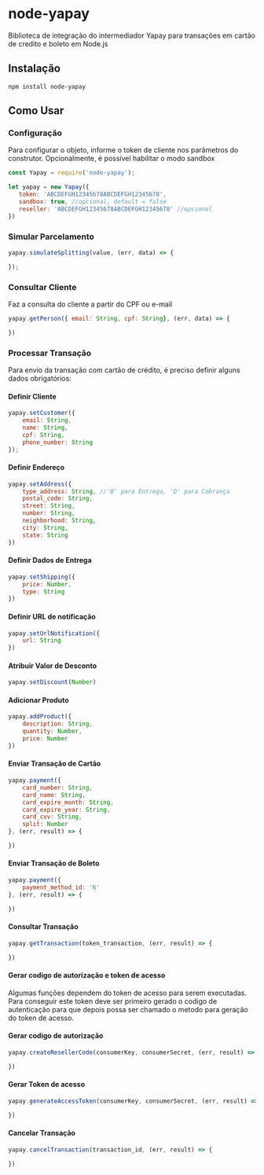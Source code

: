 # node-yapay
Biblioteca de integração do intermediador Yapay para transações em cartão de credito e boleto em Node.js 

## Instalação
`npm install node-yapay`

## Como Usar

### Configuração
Para configurar o objeto, informe o token de cliente nos parâmetros do construtor. Opcionalmente, é possível habilitar o modo sandbox

```javascript
const Yapay = require('node-yapay');

let yapay = new Yapay({
   token: 'ABCDEFGH12345678ABCDEFGH12345678',
   sandbox: true, //opcional, default = false
   reseller: 'ABCDEFGH12345678ABCDEFGH12345678' //opcional
})
```

### Simular Parcelamento
```javascript
yapay.simulateSplitting(value, (err, data) => {

});
```

### Consultar Cliente
Faz a consulta do cliente a partir do CPF ou e-mail
```javascript
yapay.getPerson({ email: String, cpf: String}, (err, data) => {

})
```

### Processar Transação
Para envio da transação com cartão de crédito, é preciso definir alguns dados obrigatórios:

#### Definir Cliente
```javascript
yapay.setCustomer({
    email: String,
    name: String,
    cpf: String,
    phone_number: String
});
```

#### Definir Endereço
```javascript
yapay.setAddress({
    type_address: String, //'B' para Entrega, 'D' para Cobrança
    postal_code: String,
    street: String,
    number: String,
    neighborhood: String,
    city: String,
    state: String
})
```

#### Definir Dados de Entrega
```javascript
yapay.setShipping({
    price: Number,
    type: String
})
```

#### Definir URL de notificação
```javascript
yapay.setUrlNotification({
    url: String
})
```

#### Atribuir Valor de Desconto
```javascript
yapay.setDiscount(Number)
```

#### Adicionar Produto
```javascript
yapay.addProduct({
    description: String,
    quantity: Number,
    price: Number
})
```

#### Enviar Transação de Cartão
```javascript
yapay.payment({
    card_number: String,
    card_name: String,
    card_expire_month: String,
    card_expire_year: String,
    card_cvv: String,
    split: Number
}, (err, result) => {

})
```

#### Enviar Transação de Boleto
```javascript
yapay.payment({
    payment_method_id: '6'
}, (err, result) => {

})
```

#### Consultar Transação
```javascript
yapay.getTransaction(token_transaction, (err, result) => {

})
```
#### Gerar codigo de autorização e token de acesso
Algumas funções dependem do token de acesso para serem executadas.
Para conseguir este token deve ser primeiro gerado o codigo de autenticação para que depois possa ser chamado o metodo para geração do token de acesso.

#### Gerar codigo de autorização
```javascript
yapay.createResellerCode(consumerKey, consumerSecret, (err, result) => {

})
```

#### Gerar Token de acesso
```javascript
yapay.generateAccessToken(consumerKey, consumerSecret, (err, result) => {

})
```

#### Cancelar Transação
```javascript
yapay.cancelTransaction(transaction_id, (err, result) => {

})
```
